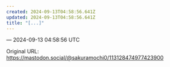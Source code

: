 ```yaml
---
created: 2024-09-13T04:58:56.641Z
updated: 2024-09-13T04:58:56.641Z
title: "[...]"
---
```




&mdash; 2024-09-13 04:58:56 UTC

Original URL: https://mastodon.social/@sakuramochi0/113128474977423900
